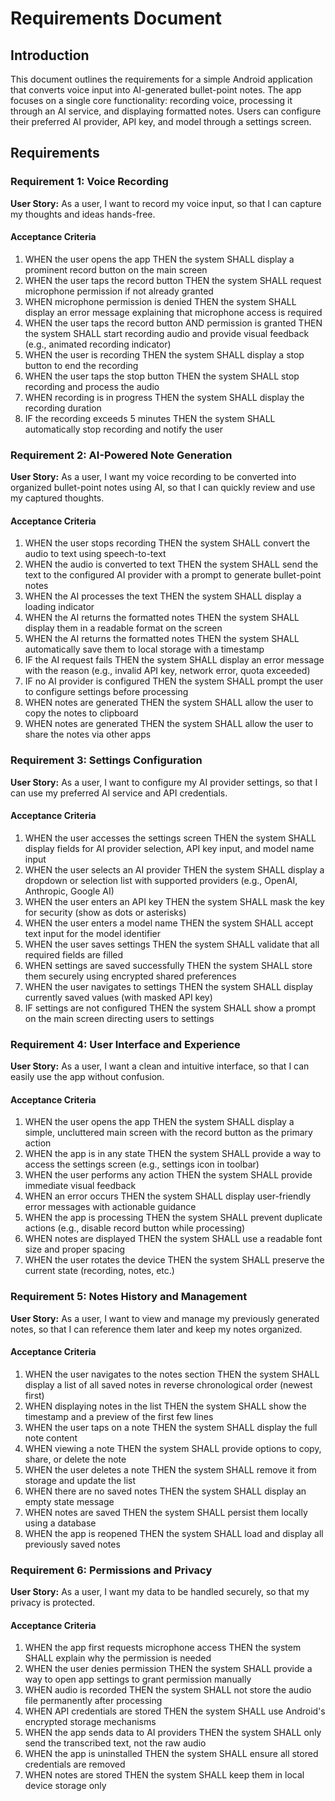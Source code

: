 # Requirements Document

## Introduction

This document outlines the requirements for a simple Android application that converts voice input into AI-generated bullet-point notes. The app focuses on a single core functionality: recording voice, processing it through an AI service, and displaying formatted notes. Users can configure their preferred AI provider, API key, and model through a settings screen.

## Requirements

### Requirement 1: Voice Recording

**User Story:** As a user, I want to record my voice input, so that I can capture my thoughts and ideas hands-free.

#### Acceptance Criteria

1. WHEN the user opens the app THEN the system SHALL display a prominent record button on the main screen
2. WHEN the user taps the record button THEN the system SHALL request microphone permission if not already granted
3. WHEN microphone permission is denied THEN the system SHALL display an error message explaining that microphone access is required
4. WHEN the user taps the record button AND permission is granted THEN the system SHALL start recording audio and provide visual feedback (e.g., animated recording indicator)
5. WHEN the user is recording THEN the system SHALL display a stop button to end the recording
6. WHEN the user taps the stop button THEN the system SHALL stop recording and process the audio
7. WHEN recording is in progress THEN the system SHALL display the recording duration
8. IF the recording exceeds 5 minutes THEN the system SHALL automatically stop recording and notify the user

### Requirement 2: AI-Powered Note Generation

**User Story:** As a user, I want my voice recording to be converted into organized bullet-point notes using AI, so that I can quickly review and use my captured thoughts.

#### Acceptance Criteria

1. WHEN the user stops recording THEN the system SHALL convert the audio to text using speech-to-text
2. WHEN the audio is converted to text THEN the system SHALL send the text to the configured AI provider with a prompt to generate bullet-point notes
3. WHEN the AI processes the text THEN the system SHALL display a loading indicator
4. WHEN the AI returns the formatted notes THEN the system SHALL display them in a readable format on the screen
5. WHEN the AI returns the formatted notes THEN the system SHALL automatically save them to local storage with a timestamp
6. IF the AI request fails THEN the system SHALL display an error message with the reason (e.g., invalid API key, network error, quota exceeded)
7. IF no AI provider is configured THEN the system SHALL prompt the user to configure settings before processing
8. WHEN notes are generated THEN the system SHALL allow the user to copy the notes to clipboard
9. WHEN notes are generated THEN the system SHALL allow the user to share the notes via other apps

### Requirement 3: Settings Configuration

**User Story:** As a user, I want to configure my AI provider settings, so that I can use my preferred AI service and API credentials.

#### Acceptance Criteria

1. WHEN the user accesses the settings screen THEN the system SHALL display fields for AI provider selection, API key input, and model name input
2. WHEN the user selects an AI provider THEN the system SHALL display a dropdown or selection list with supported providers (e.g., OpenAI, Anthropic, Google AI)
3. WHEN the user enters an API key THEN the system SHALL mask the key for security (show as dots or asterisks)
4. WHEN the user enters a model name THEN the system SHALL accept text input for the model identifier
5. WHEN the user saves settings THEN the system SHALL validate that all required fields are filled
6. WHEN settings are saved successfully THEN the system SHALL store them securely using encrypted shared preferences
7. WHEN the user navigates to settings THEN the system SHALL display currently saved values (with masked API key)
8. IF settings are not configured THEN the system SHALL show a prompt on the main screen directing users to settings

### Requirement 4: User Interface and Experience

**User Story:** As a user, I want a clean and intuitive interface, so that I can easily use the app without confusion.

#### Acceptance Criteria

1. WHEN the user opens the app THEN the system SHALL display a simple, uncluttered main screen with the record button as the primary action
2. WHEN the app is in any state THEN the system SHALL provide a way to access the settings screen (e.g., settings icon in toolbar)
3. WHEN the user performs any action THEN the system SHALL provide immediate visual feedback
4. WHEN an error occurs THEN the system SHALL display user-friendly error messages with actionable guidance
5. WHEN the app is processing THEN the system SHALL prevent duplicate actions (e.g., disable record button while processing)
6. WHEN notes are displayed THEN the system SHALL use a readable font size and proper spacing
7. WHEN the user rotates the device THEN the system SHALL preserve the current state (recording, notes, etc.)

### Requirement 5: Notes History and Management

**User Story:** As a user, I want to view and manage my previously generated notes, so that I can reference them later and keep my notes organized.

#### Acceptance Criteria

1. WHEN the user navigates to the notes section THEN the system SHALL display a list of all saved notes in reverse chronological order (newest first)
2. WHEN displaying notes in the list THEN the system SHALL show the timestamp and a preview of the first few lines
3. WHEN the user taps on a note THEN the system SHALL display the full note content
4. WHEN viewing a note THEN the system SHALL provide options to copy, share, or delete the note
5. WHEN the user deletes a note THEN the system SHALL remove it from storage and update the list
6. WHEN there are no saved notes THEN the system SHALL display an empty state message
7. WHEN notes are saved THEN the system SHALL persist them locally using a database
8. WHEN the app is reopened THEN the system SHALL load and display all previously saved notes

### Requirement 6: Permissions and Privacy

**User Story:** As a user, I want my data to be handled securely, so that my privacy is protected.

#### Acceptance Criteria

1. WHEN the app first requests microphone access THEN the system SHALL explain why the permission is needed
2. WHEN the user denies permission THEN the system SHALL provide a way to open app settings to grant permission manually
3. WHEN audio is recorded THEN the system SHALL not store the audio file permanently after processing
4. WHEN API credentials are stored THEN the system SHALL use Android's encrypted storage mechanisms
5. WHEN the app sends data to AI providers THEN the system SHALL only send the transcribed text, not the raw audio
6. WHEN the app is uninstalled THEN the system SHALL ensure all stored credentials are removed
7. WHEN notes are stored THEN the system SHALL keep them in local device storage only
